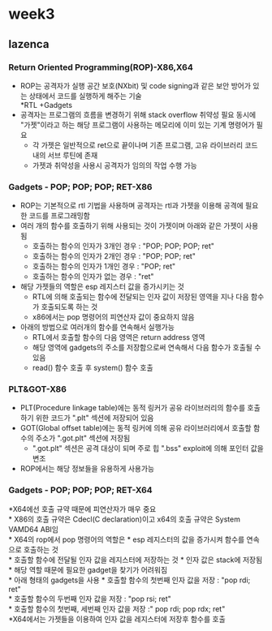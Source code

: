 # week3  
## lazenca  
### Return Oriented Programming(ROP)-X86,X64  
  * ROP는 공격자가 실행 공간 보호(NXbit) 및 code signing과 같은 보안 방어가 있는 상태에서 코드를 실행하게 해주는 기술  
    *RTL +Gadgets  
  * 공격자는 프로그램의 흐름을 변경하기 위해 stack overflow 취약성 필요 동시에 "가젯"이라고 하는 해당 프로그램이 사용하는 메모리에 이미 있는 기계 명령어가 필요  
    * 각 가젯은 일반적으로 ret으로 끝이나며 기존 프로그램, 고유 라이브러리 코드 내의 서브 루틴에 존재  
    * 가젯과 취약성을 사용시 공격자가 임의의 작업 수행 가능  
### Gadgets - POP; POP; POP; RET-X86
  * ROP는 기본적으로 rtl 기법을 사용하며 공격자는 rtl과 가젯을 이용해 공격에 필요한 코드를 프로그래밍함  
  * 여러 개의 함수를 호출하기 위해 사용되는 것이 가젯이며 아래와 같은 가젯이 사용됨  
    * 호출하는 함수의 인자가 3개인 경우 : "POP; POP; POP; ret"  
    * 호출하는 함수의 인자가 2개인 경우 : "POP; POP; ret"  
    * 호출하는 함수의 인자가 1개인 경우 : "POP; ret"  
    * 호출하는 함수의 인자가 없는 경우 : "ret"  
  * 해당 가젯들의 역할은 esp 레지스터 값을 증가시키는 것  
    * RTL에 의해 호출되는 함수에 전달되는 인자 값이 저장된 영역을 지나 다음 함수가 호출되도록 하는 것
    * x86에서는 pop 명령어의 피연산자 값이 중요하지 않음  
  * 아래의 방법으로 여러개의 함수를 연속해서 실행가능  
    * RTL에서 호출할 함수의 다음 영역은 return address 영역  
    * 해당 영역에 gadgets의 주소를 저장함으로써 연속해서 다음 함수가 호출될 수 있음  
    * read() 함수 호출 후 system() 함수 호출  
### PLT&GOT-X86  
  * PLT(Procedure linkage table)에는 동적 링커가 공유 라이브러리의 함수를 호출하기 위한 코드가 ".plt" 섹션에 저장되어 있음  
  * GOT(Global offset table)에는 동적 링커에 의해 공유 라이브러리에서 호출할 함수의 주소가 ".got.plt" 섹션에 저장됨  
    * ".got.plt" 섹션은 공격 대상이 되며 주로 힙 ".bss" exploit에 의해 포인터 값을 변조  
  * ROP에서는 해당 정보들을 유용하게 사용가능  
### Gadgets - POP; POP; POP; RET-X64  
  *X64에선 호출 규약 때문에 피연산자가 매우 중요  
    * X86의 호출 규약은 Cdecl(C declaration)이고 x64의 호출 규약은 System VAMD64 ABI임  
    * X64의 rop에서 pop 명령어의 역할은
      * esp 레지스터의 값을 증가시켜 함수를 연속으로 호출하는 것  
      * 호출할 함수에 전달될 인자 값을 레지스터에 저장하는 것
        * 인자 값은 stack에 저장됨  
        * 해당 역할 때문에 필요한 gadget을 찾기가 어려워짐  
      * 아래 형태의 gadgets을 사용
        * 호출할 함수의 첫번째 인자 값을 저장 : "pop rdi; ret"  
        * 호출할 함수의 두번째 인자 값을 저장 : "pop rsi; ret"  
        * 호출할 함수의 첫번째, 세번째 인자 값을 저장 :" pop rdi; pop rdx; ret"  
      *X64에서는 가젯들을 이용하여 인자 값을 레지스터에 저장후 함수를 호출
    
